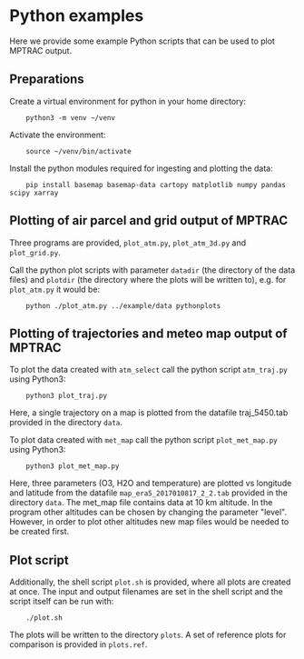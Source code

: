 # Python examples 

Here we provide some example Python scripts that can be used to plot MPTRAC output.

## Preparations

Create a virtual environment for python in your home directory:

```
    python3 -m venv ~/venv
```

Activate the environment:

```
    source ~/venv/bin/activate
```

Install the python modules required for ingesting and plotting the data:

```
    pip install basemap basemap-data cartopy matplotlib numpy pandas scipy xarray
```

## Plotting of air parcel and grid output of MPTRAC

Three programs are provided, `plot_atm.py`, `plot_atm_3d.py` and `plot_grid.py`.

Call the python plot scripts with parameter `datadir` (the directory of the data files) and `plotdir` (the directory where the plots will be written to), e.g. for `plot_atm.py` it would be:

```
    python ./plot_atm.py ../example/data pythonplots
```

## Plotting of trajectories and meteo map output of MPTRAC

To plot the data created with `atm_select` call the python script `atm_traj.py` using Python3:

```
    python3 plot_traj.py
```

Here, a single trajectory on a map is plotted from the datafile traj_5450.tab provided in the directory `data`. 

To plot data created with `met_map` call the python script `plot_met_map.py` using Python3:

```
    python3 plot_met_map.py
```

Here, three parameters (O3, H2O and temperature) are plotted vs longitude and latitude from the datafile `map_era5_2017010817_2_2.tab` provided in the directory `data`. The met_map file contains data at 10 km altitude. In the program other altitudes can be chosen by changing the parameter "level". However, in order to plot other altitudes new map files would be needed to be created first.       

## Plot script

Additionally, the shell script `plot.sh` is provided, where all plots are created at once. The input and output filenames are set in the shell script and the script itself can be run with:

```
    ./plot.sh
```

The plots will be written to the directory `plots`. A set of reference plots for comparison is provided in `plots.ref`.
